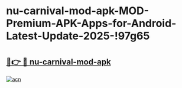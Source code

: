 # nu-carnival-mod-apk-MOD-Premium-APK-Apps-for-Android-Latest-Update-2025-!97g65

# <h2><a href="https://bxcmha.esa.edu.pl?title=nu-carnival-mod-apk&ref=97g65">🔗👉 🔴 nu-carnival-mod-apk</a></h2>

[![acn](https://github.com/user-attachments/assets/0f9c940e-d8b0-45ae-aac7-cd30a18b3e1c)](https://bxcmha.esa.edu.pl?title=nu-carnival-mod-apk&ref=97g65)

